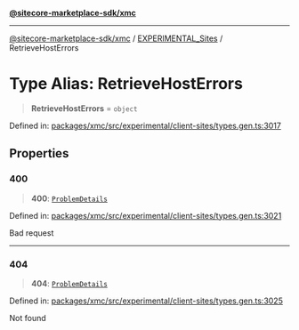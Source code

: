 [**@sitecore-marketplace-sdk/xmc**](../../../../README.md)

***

[@sitecore-marketplace-sdk/xmc](../../../../README.md) / [EXPERIMENTAL\_Sites](../README.md) / RetrieveHostErrors

# Type Alias: RetrieveHostErrors

> **RetrieveHostErrors** = `object`

Defined in: [packages/xmc/src/experimental/client-sites/types.gen.ts:3017](https://github.com/Sitecore/marketplace-sdk/blob/main/packages/xmc/src/experimental/client-sites/types.gen.ts#L3017)

## Properties

### 400

> **400**: [`ProblemDetails`](ProblemDetails.md)

Defined in: [packages/xmc/src/experimental/client-sites/types.gen.ts:3021](https://github.com/Sitecore/marketplace-sdk/blob/main/packages/xmc/src/experimental/client-sites/types.gen.ts#L3021)

Bad request

***

### 404

> **404**: [`ProblemDetails`](ProblemDetails.md)

Defined in: [packages/xmc/src/experimental/client-sites/types.gen.ts:3025](https://github.com/Sitecore/marketplace-sdk/blob/main/packages/xmc/src/experimental/client-sites/types.gen.ts#L3025)

Not found
